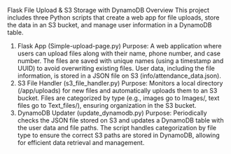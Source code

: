 Flask File Upload & S3 Storage with DynamoDB
Overview
This project includes three Python scripts that create a web app for file uploads, store the data in an S3 bucket, and manage user information in a DynamoDB table.

1. Flask App (Simple-upload-page.py)
Purpose: A web application where users can upload files along with their name, phone number, and case number. The files are saved with unique names (using a timestamp and UUID) to avoid overwriting existing files. User data, including the file information, is stored in a JSON file on S3 (info/attendance_data.json).
2. S3 File Handler (s3_file_handler.py)
Purpose: Monitors a local directory (/app/uploads) for new files and automatically uploads them to an S3 bucket. Files are categorized by type (e.g., images go to Images/, text files go to Text_files/), ensuring organization in the S3 bucket.
3. DynamoDB Updater (update_dynamodb.py)
Purpose: Periodically checks the JSON file stored on S3 and updates a DynamoDB table with the user data and file paths. The script handles categorization by file type to ensure the correct S3 paths are stored in DynamoDB, allowing for efficient data retrieval and management.
